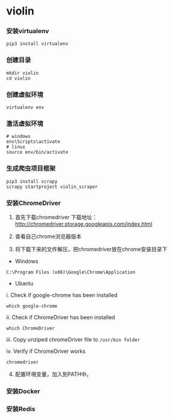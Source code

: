 # violin

### 安装virtualenv

```shell
pip3 install virtualenv
```

### 创建目录

```shell
mkdir violin
cd violin
```

### 创建虚拟环境

```shell
virtualenv env
```

### 激活虚拟环境

```shell
# windows
env\Scripts\activate
# linux
source env/bin/activate
```

### 生成爬虫项目框架

```shell
pip3 install scrapy
scrapy startproject violin_scraper
```

### 安装ChromeDriver

1. 首先下载chromedriver
下载地址：http://chromedriver.storage.googleapis.com/index.html

2. 查看自己chrome浏览器版本

3. 将下载下来的文件解压，把chromedriver放在chrome安装目录下

- Windows

`C:\Program Files (x86)\Google\Chrome\Application`

- Ubantu

i. Check if google-chrome has been installed

```shell
which google-chrome
```

ii. Check if ChromeDriver has been installed

```shell
which ChromeDriver
```

iii. Copy unziped chromeDriver file to `/usr/bin folder`

iv. Verify if ChromeDriver works

```shell
chromedriver
```

4. 配置环境变量，加入到PATH中。

### 安装Docker

### 安装Redis
